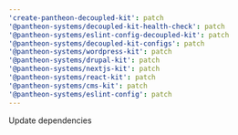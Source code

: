 ```yaml
---
'create-pantheon-decoupled-kit': patch
'@pantheon-systems/decoupled-kit-health-check': patch
'@pantheon-systems/eslint-config-decoupled-kit': patch
'@pantheon-systems/decoupled-kit-configs': patch
'@pantheon-systems/wordpress-kit': patch
'@pantheon-systems/drupal-kit': patch
'@pantheon-systems/nextjs-kit': patch
'@pantheon-systems/react-kit': patch
'@pantheon-systems/cms-kit': patch
'@pantheon-systems/eslint-config': patch
---
```


Update dependencies
